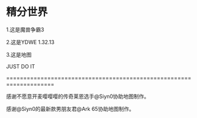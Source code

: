 # 精分世界

1.这是魔兽争霸3

2.这是YDWE 1.32.13

3.这是地图

JUST DO IT

====================================================================

感谢不愿意开麦嘤嘤嘤的传奇莱恩选手@Siyn0协助地图制作。

感谢@Siyn0的最新款男朋友君@Ark 65协助地图制作。
